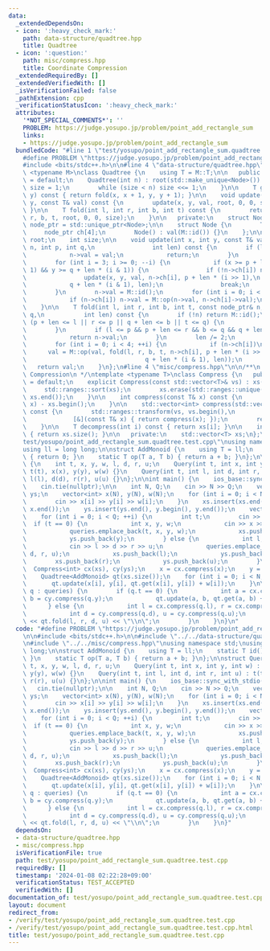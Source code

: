 ```yaml
---
data:
  _extendedDependsOn:
  - icon: ':heavy_check_mark:'
    path: data-structure/quadtree.hpp
    title: Quadtree
  - icon: ':question:'
    path: misc/compress.hpp
    title: Coordinate Compression
  _extendedRequiredBy: []
  _extendedVerifiedWith: []
  _isVerificationFailed: false
  _pathExtension: cpp
  _verificationStatusIcon: ':heavy_check_mark:'
  attributes:
    '*NOT_SPECIAL_COMMENTS*': ''
    PROBLEM: https://judge.yosupo.jp/problem/point_add_rectangle_sum
    links:
    - https://judge.yosupo.jp/problem/point_add_rectangle_sum
  bundledCode: "#line 1 \"test/yosupo/point_add_rectangle_sum.quadtree.test.cpp\"\n\
    #define PROBLEM \"https://judge.yosupo.jp/problem/point_add_rectangle_sum\"\n\n\
    #include <bits/stdc++.h>\n\n#line 4 \"data-structure/quadtree.hpp\"\n\ntemplate\
    \ <typename M>\nclass Quadtree {\n    using T = M::T;\n\n   public:\n    Quadtree()\
    \ = default;\n    Quadtree(int n) : root(std::make_unique<Node>()) {\n       \
    \ size = 1;\n        while (size < n) size <<= 1;\n    }\n\n    T get(int x, int\
    \ y) const { return fold(x, x + 1, y, y + 1); }\n\n    void update(int x, int\
    \ y, const T& val) const {\n        update(x, y, val, root, 0, 0, size);\n   \
    \ }\n\n    T fold(int l, int r, int b, int t) const {\n        return fold(l,\
    \ r, b, t, root, 0, 0, size);\n    }\n\n   private:\n    struct Node;\n    using\
    \ node_ptr = std::unique_ptr<Node>;\n\n    struct Node {\n        T val;\n   \
    \     node_ptr ch[4];\n        Node() : val(M::id()) {}\n    };\n\n    const node_ptr\
    \ root;\n    int size;\n\n    void update(int x, int y, const T& val, const node_ptr&\
    \ n, int p, int q,\n                int len) const {\n        if (len == 1) {\n\
    \            n->val = val;\n            return;\n        }\n        len /= 2;\n\
    \        for (int i = 3; i >= 0; --i) {\n            if (x >= p + len * (i >>\
    \ 1) && y >= q + len * (i & 1)) {\n                if (!n->ch[i]) n->ch[i] = std::make_unique<Node>();\n\
    \                update(x, y, val, n->ch[i], p + len * (i >> 1),\n           \
    \            q + len * (i & 1), len);\n                break;\n            }\n\
    \        }\n        n->val = M::id();\n        for (int i = 0; i < 4; ++i) {\n\
    \            if (n->ch[i]) n->val = M::op(n->val, n->ch[i]->val);\n        }\n\
    \    }\n\n    T fold(int l, int r, int b, int t, const node_ptr& n, int p, int\
    \ q,\n           int len) const {\n        if (!n) return M::id();\n        if\
    \ (p + len <= l || r <= p || q + len <= b || t <= q) {\n            return M::id();\n\
    \        }\n        if (l <= p && p + len <= r && b <= q && q + len <= t) {\n\
    \            return n->val;\n        }\n        len /= 2;\n        T val = M::id();\n\
    \        for (int i = 0; i < 4; ++i) {\n            if (n->ch[i])\n          \
    \      val = M::op(val, fold(l, r, b, t, n->ch[i], p + len * (i >> 1),\n     \
    \                                 q + len * (i & 1), len));\n        }\n     \
    \   return val;\n    }\n};\n#line 4 \"misc/compress.hpp\"\n\n/**\n * @brief Coordinate\
    \ Compression\n */\ntemplate <typename T>\nclass Compress {\n   public:\n    Compress()\
    \ = default;\n    explicit Compress(const std::vector<T>& vs) : xs(vs) {\n   \
    \     std::ranges::sort(xs);\n        xs.erase(std::ranges::unique(xs).begin(),\
    \ xs.end());\n    }\n\n    int compress(const T& x) const {\n        return std::ranges::lower_bound(xs,\
    \ x) - xs.begin();\n    }\n\n    std::vector<int> compress(std::vector<T> vs)\
    \ const {\n        std::ranges::transform(vs, vs.begin(),\n                  \
    \             [&](const T& x) { return compress(x); });\n        return vs;\n\
    \    }\n\n    T decompress(int i) const { return xs[i]; }\n\n    int size() const\
    \ { return xs.size(); }\n\n   private:\n    std::vector<T> xs;\n};\n#line 7 \"\
    test/yosupo/point_add_rectangle_sum.quadtree.test.cpp\"\nusing namespace std;\n\
    using ll = long long;\n\nstruct AddMonoid {\n    using T = ll;\n    static T id()\
    \ { return 0; }\n    static T op(T a, T b) { return a + b; }\n};\n\nstruct Query\
    \ {\n    int t, x, y, w, l, d, r, u;\n    Query(int t, int x, int y, int w) :\
    \ t(t), x(x), y(y), w(w) {}\n    Query(int t, int l, int d, int r, int u) : t(t),\
    \ l(l), d(d), r(r), u(u) {}\n};\n\nint main() {\n    ios_base::sync_with_stdio(false);\n\
    \    cin.tie(nullptr);\n\n    int N, Q;\n    cin >> N >> Q;\n    vector<int> xs,\
    \ ys;\n    vector<int> x(N), y(N), w(N);\n    for (int i = 0; i < N; ++i) {\n\
    \        cin >> x[i] >> y[i] >> w[i];\n    }\n    xs.insert(xs.end(), x.begin(),\
    \ x.end());\n    ys.insert(ys.end(), y.begin(), y.end());\n    vector<Query> queries;\n\
    \    for (int i = 0; i < Q; ++i) {\n        int t;\n        cin >> t;\n      \
    \  if (t == 0) {\n            int x, y, w;\n            cin >> x >> y >> w;\n\
    \            queries.emplace_back(t, x, y, w);\n            xs.push_back(x);\n\
    \            ys.push_back(y);\n        } else {\n            int l, d, r, u;\n\
    \            cin >> l >> d >> r >> u;\n            queries.emplace_back(t, l,\
    \ d, r, u);\n            xs.push_back(l);\n            ys.push_back(d);\n    \
    \        xs.push_back(r);\n            ys.push_back(u);\n        }\n    }\n  \
    \  Compress<int> cx(xs), cy(ys);\n    x = cx.compress(x);\n    y = cy.compress(y);\n\
    \    Quadtree<AddMonoid> qt(xs.size());\n    for (int i = 0; i < N; ++i) {\n \
    \       qt.update(x[i], y[i], qt.get(x[i], y[i]) + w[i]);\n    }\n\n    for (auto&\
    \ q : queries) {\n        if (q.t == 0) {\n            int a = cx.compress(q.x),\
    \ b = cy.compress(q.y);\n            qt.update(a, b, qt.get(a, b) + q.w);\n  \
    \      } else {\n            int l = cx.compress(q.l), r = cx.compress(q.r);\n\
    \            int d = cy.compress(q.d), u = cy.compress(q.u);\n            cout\
    \ << qt.fold(l, r, d, u) << \"\\n\";\n        }\n    }\n}\n"
  code: "#define PROBLEM \"https://judge.yosupo.jp/problem/point_add_rectangle_sum\"\
    \n\n#include <bits/stdc++.h>\n\n#include \"../../data-structure/quadtree.hpp\"\
    \n#include \"../../misc/compress.hpp\"\nusing namespace std;\nusing ll = long\
    \ long;\n\nstruct AddMonoid {\n    using T = ll;\n    static T id() { return 0;\
    \ }\n    static T op(T a, T b) { return a + b; }\n};\n\nstruct Query {\n    int\
    \ t, x, y, w, l, d, r, u;\n    Query(int t, int x, int y, int w) : t(t), x(x),\
    \ y(y), w(w) {}\n    Query(int t, int l, int d, int r, int u) : t(t), l(l), d(d),\
    \ r(r), u(u) {}\n};\n\nint main() {\n    ios_base::sync_with_stdio(false);\n \
    \   cin.tie(nullptr);\n\n    int N, Q;\n    cin >> N >> Q;\n    vector<int> xs,\
    \ ys;\n    vector<int> x(N), y(N), w(N);\n    for (int i = 0; i < N; ++i) {\n\
    \        cin >> x[i] >> y[i] >> w[i];\n    }\n    xs.insert(xs.end(), x.begin(),\
    \ x.end());\n    ys.insert(ys.end(), y.begin(), y.end());\n    vector<Query> queries;\n\
    \    for (int i = 0; i < Q; ++i) {\n        int t;\n        cin >> t;\n      \
    \  if (t == 0) {\n            int x, y, w;\n            cin >> x >> y >> w;\n\
    \            queries.emplace_back(t, x, y, w);\n            xs.push_back(x);\n\
    \            ys.push_back(y);\n        } else {\n            int l, d, r, u;\n\
    \            cin >> l >> d >> r >> u;\n            queries.emplace_back(t, l,\
    \ d, r, u);\n            xs.push_back(l);\n            ys.push_back(d);\n    \
    \        xs.push_back(r);\n            ys.push_back(u);\n        }\n    }\n  \
    \  Compress<int> cx(xs), cy(ys);\n    x = cx.compress(x);\n    y = cy.compress(y);\n\
    \    Quadtree<AddMonoid> qt(xs.size());\n    for (int i = 0; i < N; ++i) {\n \
    \       qt.update(x[i], y[i], qt.get(x[i], y[i]) + w[i]);\n    }\n\n    for (auto&\
    \ q : queries) {\n        if (q.t == 0) {\n            int a = cx.compress(q.x),\
    \ b = cy.compress(q.y);\n            qt.update(a, b, qt.get(a, b) + q.w);\n  \
    \      } else {\n            int l = cx.compress(q.l), r = cx.compress(q.r);\n\
    \            int d = cy.compress(q.d), u = cy.compress(q.u);\n            cout\
    \ << qt.fold(l, r, d, u) << \"\\n\";\n        }\n    }\n}"
  dependsOn:
  - data-structure/quadtree.hpp
  - misc/compress.hpp
  isVerificationFile: true
  path: test/yosupo/point_add_rectangle_sum.quadtree.test.cpp
  requiredBy: []
  timestamp: '2024-01-08 02:22:28+09:00'
  verificationStatus: TEST_ACCEPTED
  verifiedWith: []
documentation_of: test/yosupo/point_add_rectangle_sum.quadtree.test.cpp
layout: document
redirect_from:
- /verify/test/yosupo/point_add_rectangle_sum.quadtree.test.cpp
- /verify/test/yosupo/point_add_rectangle_sum.quadtree.test.cpp.html
title: test/yosupo/point_add_rectangle_sum.quadtree.test.cpp
---
```

